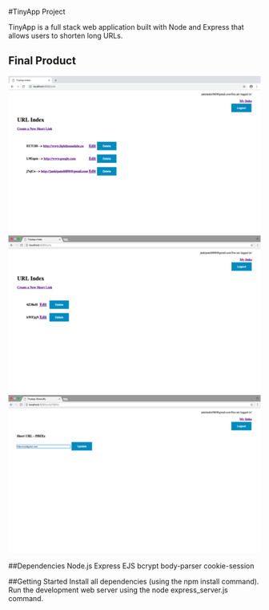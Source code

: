 #TinyApp Project

TinyApp is a full stack web application built with Node and Express that allows users to shorten long URLs.

## Final Product
!["Screenshot of url-page"](https://github.com/jankilighthouse/w2d2/blob/master/docs/url-page.png?raw=true)
!["Screenshot of urls-delete page"](https://github.com/jankilighthouse/w2d2/blob/master/docs/urls:delete.png?raw=true)
!["Screenshot of urls-update page"](https://github.com/jankilighthouse/w2d2/blob/master/docs/urls-shorturl.png?raw=true)



##Dependencies
Node.js
Express
EJS
bcrypt
body-parser
cookie-session

##Getting Started
Install all dependencies (using the npm install command).
Run the development web server using the node express_server.js command.

